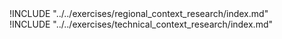 <div class="boxtext">
!INCLUDE "../../exercises/regional_context_research/index.md"
</div>

<div class="boxtext">
!INCLUDE "../../exercises/technical_context_research/index.md"
</div>
